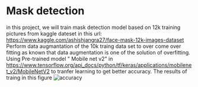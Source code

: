 # Mask detection
in this project, we will train mask detection model based on 12k training pictures from kaggle dateset in this url: https://www.kaggle.com/ashishjangra27/face-mask-12k-images-dataset
Perform data augmantation of the 10k traing data set to over come over fitting as known that data augmentation is one of the solution of overfitting.
Using Pre-trained model " Mobile net v2" in https://www.tensorflow.org/api_docs/python/tf/keras/applications/mobilenet_v2/MobileNetV2 to tranfer learning to get better accuracy.
The results of traing in this figure 
![accuracy](https://user-images.githubusercontent.com/81274360/122946189-73aaa980-d379-11eb-9f52-94167dad102c.png)


